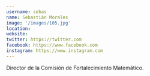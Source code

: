 ```yaml
---
username: sebas
name: Sebastián Morales
image: '/images/105.jpg'
location:
website:
twitter: https://twitter.com
facebook: https://www.facebook.com
instagram: https://www.instagram.com
---
```

Director de la Comisión de Fortalecimiento Matemático.